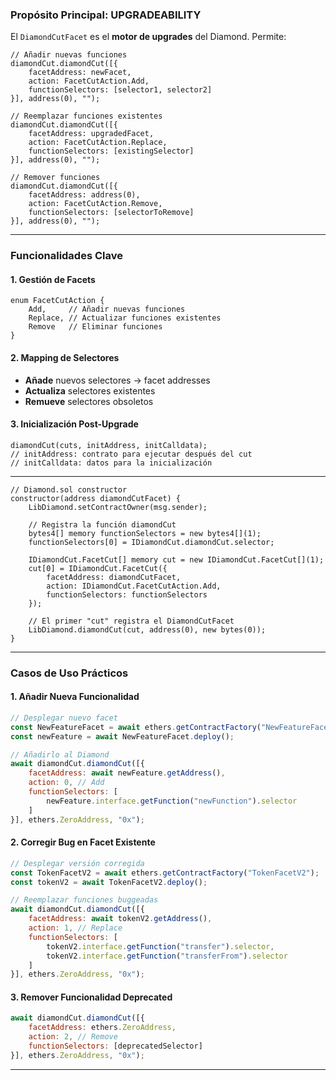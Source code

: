 

### **Propósito Principal: UPGRADEABILITY**

El `DiamondCutFacet` es el **motor de upgrades** del Diamond. Permite:

```solidity
// Añadir nuevas funciones
diamondCut.diamondCut([{
    facetAddress: newFacet,
    action: FacetCutAction.Add,
    functionSelectors: [selector1, selector2]
}], address(0), "");

// Reemplazar funciones existentes
diamondCut.diamondCut([{
    facetAddress: upgradedFacet,
    action: FacetCutAction.Replace,
    functionSelectors: [existingSelector]
}], address(0), "");

// Remover funciones
diamondCut.diamondCut([{
    facetAddress: address(0),
    action: FacetCutAction.Remove,
    functionSelectors: [selectorToRemove]
}], address(0), "");
```

---

### **Funcionalidades Clave**

#### **1. Gestión de Facets**
```solidity
enum FacetCutAction {
    Add,     // Añadir nuevas funciones
    Replace, // Actualizar funciones existentes  
    Remove   // Eliminar funciones
}
```

#### **2. Mapping de Selectores**
- **Añade** nuevos selectores → facet addresses
- **Actualiza** selectores existentes
- **Remueve** selectores obsoletos

#### **3. Inicialización Post-Upgrade**
```solidity
diamondCut(cuts, initAddress, initCalldata);
// initAddress: contrato para ejecutar después del cut
// initCalldata: datos para la inicialización
```

---


```solidity
// Diamond.sol constructor
constructor(address diamondCutFacet) {
    LibDiamond.setContractOwner(msg.sender);

    // Registra la función diamondCut
    bytes4[] memory functionSelectors = new bytes4[](1);
    functionSelectors[0] = IDiamondCut.diamondCut.selector;

    IDiamondCut.FacetCut[] memory cut = new IDiamondCut.FacetCut[](1);
    cut[0] = IDiamondCut.FacetCut({
        facetAddress: diamondCutFacet,
        action: IDiamondCut.FacetCutAction.Add,
        functionSelectors: functionSelectors
    });

    // El primer "cut" registra el DiamondCutFacet
    LibDiamond.diamondCut(cut, address(0), new bytes(0));
}
```

---

### **Casos de Uso Prácticos**

#### **1. Añadir Nueva Funcionalidad**
```javascript
// Desplegar nuevo facet
const NewFeatureFacet = await ethers.getContractFactory("NewFeatureFacet");
const newFeature = await NewFeatureFacet.deploy();

// Añadirlo al Diamond
await diamondCut.diamondCut([{
    facetAddress: await newFeature.getAddress(),
    action: 0, // Add
    functionSelectors: [
        newFeature.interface.getFunction("newFunction").selector
    ]
}], ethers.ZeroAddress, "0x");
```

#### **2. Corregir Bug en Facet Existente**
```javascript
// Desplegar versión corregida
const TokenFacetV2 = await ethers.getContractFactory("TokenFacetV2");
const tokenV2 = await TokenFacetV2.deploy();

// Reemplazar funciones buggeadas
await diamondCut.diamondCut([{
    facetAddress: await tokenV2.getAddress(),
    action: 1, // Replace
    functionSelectors: [
        tokenV2.interface.getFunction("transfer").selector,
        tokenV2.interface.getFunction("transferFrom").selector
    ]
}], ethers.ZeroAddress, "0x");
```

#### **3. Remover Funcionalidad Deprecated**
```javascript
await diamondCut.diamondCut([{
    facetAddress: ethers.ZeroAddress,
    action: 2, // Remove
    functionSelectors: [deprecatedSelector]
}], ethers.ZeroAddress, "0x");
```

---

